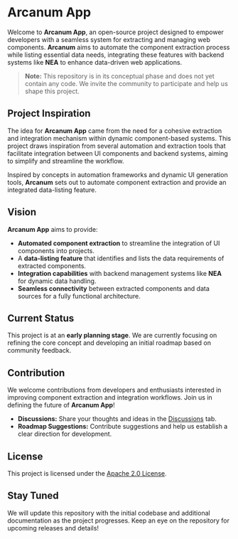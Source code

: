 # Arcanum App

Welcome to **Arcanum App**, an open-source project designed to empower developers with a seamless system for extracting and managing web components. **Arcanum** aims to automate the component extraction process while listing essential data needs, integrating these features with backend systems like **NEA** to enhance data-driven web applications.

> **Note:** This repository is in its conceptual phase and does not yet contain any code. We invite the community to participate and help us shape this project.

## Project Inspiration

The idea for **Arcanum App** came from the need for a cohesive extraction and integration mechanism within dynamic component-based systems. This project draws inspiration from several automation and extraction tools that facilitate integration between UI components and backend systems, aiming to simplify and streamline the workflow.

Inspired by concepts in automation frameworks and dynamic UI generation tools, **Arcanum** sets out to automate component extraction and provide an integrated data-listing feature.

## Vision

**Arcanum App** aims to provide:

- **Automated component extraction** to streamline the integration of UI components into projects.
- A **data-listing feature** that identifies and lists the data requirements of extracted components.
- **Integration capabilities** with backend management systems like **NEA** for dynamic data handling.
- **Seamless connectivity** between extracted components and data sources for a fully functional architecture.

## Current Status

This project is at an **early planning stage**. We are currently focusing on refining the core concept and developing an initial roadmap based on community feedback.

## Contribution

We welcome contributions from developers and enthusiasts interested in improving component extraction and integration workflows. Join us in defining the future of **Arcanum App**!

- **Discussions:** Share your thoughts and ideas in the [Discussions](https://github.com/AnuverseHQ/ArcanumApp/discussions) tab.
- **Roadmap Suggestions:** Contribute suggestions and help us establish a clear direction for development.

## License

This project is licensed under the [Apache 2.0 License](./LICENSE).

## Stay Tuned

We will update this repository with the initial codebase and additional documentation as the project progresses. Keep an eye on the repository for upcoming releases and details!
